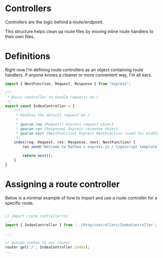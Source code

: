 # Controllers
Controllers are the logic behind a route/endpoint.

This structure helps clean up route files by moving inline route handlers to their own files.

# Definitions
Right now I'm defining route controllers as an object containing route handlers. If anyone knows a cleaner or more convenient way, I'm all ears.

```typescript
import { NextFunction, Request, Response } from "express";

/**
 * Basic controller to handle requests on /
 */
export const IndexController = {
	/**
	 * Handles the default request on /
	 * 
	 * @param req {Request} Express request object
	 * @param res {Response} Express response object
	 * @param next {NextFunction} Express NextFunction (used for middleware)
	 */
	index(req: Request, res: Response, next: NextFunction) {
		res.send("Welcome to Rathma's express.js / typescript template.");

		return next();
	} 
}
```

# Assigning a route controller
Below is a minimal example of how to import and use a route controller for a specific route.

```typescript

// Import route controller(s)
...
import { IndexController } from '../http/controllers/IndexController';

...

// Assign routes to our router
router.get('/', IndexController.index);
...
```